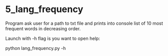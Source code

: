 # 5_lang_frequency

Program ask user for a path to txt file and prints into console list of 10 most frequent words in decreasing order.

Launch with -h flag is you want to open help:

python lang_frequency.py -h
